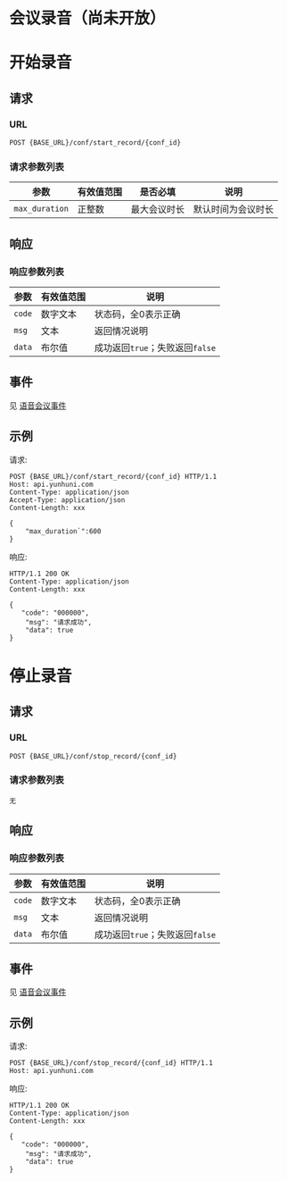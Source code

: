 # 会议录音（尚未开放）

<!-- toc -->

# 开始录音

## 请求

### URL

```
POST {BASE_URL}/conf/start_record/{conf_id}
```

### 请求参数列表

| 参数                  | 有效值范围  | 是否必填            | 说明                                     |
| --------------------- | ----------- | ------------------- | ---------------------------------------- |
| `max_duration`        | 正整数      |  最大会议时长       | 默认时间为会议时长                       |

## 响应

### 响应参数列表

| 参数     | 有效值范围   | 说明                            |
| ------ | ------- | ----------------------------- |
| `code` | 数字文本    | 状态码，全0表示正确                    |
| `msg`  | 文本        | 返回情况说明                        |
| `data` | 布尔值      | 成功返回`true`；失败返回`false` |

## 事件
见 [语音会议事件](../env/conf/index.md)

## 示例

请求:
```http
POST {BASE_URL}/conf/start_record/{conf_id} HTTP/1.1
Host: api.yunhuni.com
Content-Type: application/json
Accept-Type: application/json
Content-Length: xxx

{
    "max_duration`":600
}
```

响应:
```http
HTTP/1.1 200 OK
Content-Type: application/json
Content-Length: xxx

{
   "code": "000000",
    "msg": "请求成功",
    "data": true
}
```

# 停止录音

## 请求

### URL

```
POST {BASE_URL}/conf/stop_record/{conf_id}
```

### 请求参数列表
    无

## 响应

### 响应参数列表

| 参数     | 有效值范围   | 说明                            |
| ------ | ------- | ----------------------------- |
| `code` | 数字文本    | 状态码，全0表示正确                    |
| `msg`  | 文本        | 返回情况说明                        |
| `data` | 布尔值      | 成功返回`true`；失败返回`false` |

## 事件
见 [语音会议事件](../env/conf/index.md)

## 示例

请求:
```http
POST {BASE_URL}/conf/stop_record/{conf_id} HTTP/1.1
Host: api.yunhuni.com
```

响应:
```http
HTTP/1.1 200 OK
Content-Type: application/json
Content-Length: xxx

{
   "code": "000000",
    "msg": "请求成功",
    "data": true
}
```



